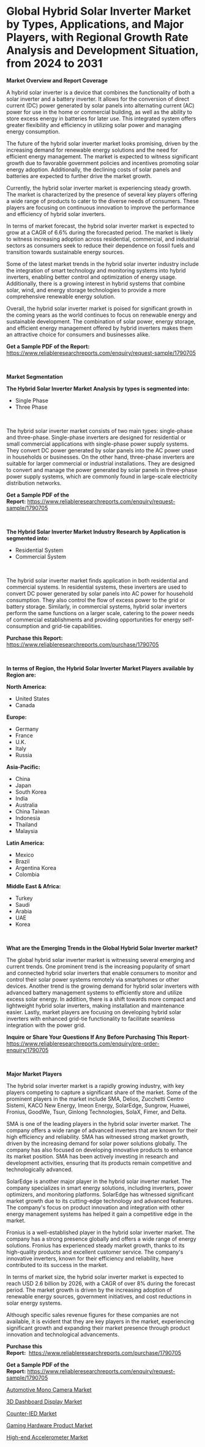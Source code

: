 <p><h1>Global Hybrid Solar Inverter Market by Types, Applications, and Major Players, with Regional Growth Rate Analysis and Development Situation, from 2024 to 2031</h1></p><p><strong>Market Overview and Report Coverage</strong></p>
<p><p>A hybrid solar inverter is a device that combines the functionality of both a solar inverter and a battery inverter. It allows for the conversion of direct current (DC) power generated by solar panels into alternating current (AC) power for use in the home or commercial building, as well as the ability to store excess energy in batteries for later use. This integrated system offers greater flexibility and efficiency in utilizing solar power and managing energy consumption.</p><p>The future of the hybrid solar inverter market looks promising, driven by the increasing demand for renewable energy solutions and the need for efficient energy management. The market is expected to witness significant growth due to favorable government policies and incentives promoting solar energy adoption. Additionally, the declining costs of solar panels and batteries are expected to further drive the market growth.</p><p>Currently, the hybrid solar inverter market is experiencing steady growth. The market is characterized by the presence of several key players offering a wide range of products to cater to the diverse needs of consumers. These players are focusing on continuous innovation to improve the performance and efficiency of hybrid solar inverters.</p><p>In terms of market forecast, the hybrid solar inverter market is expected to grow at a CAGR of 6.6% during the forecasted period. The market is likely to witness increasing adoption across residential, commercial, and industrial sectors as consumers seek to reduce their dependence on fossil fuels and transition towards sustainable energy sources.</p><p>Some of the latest market trends in the hybrid solar inverter industry include the integration of smart technology and monitoring systems into hybrid inverters, enabling better control and optimization of energy usage. Additionally, there is a growing interest in hybrid systems that combine solar, wind, and energy storage technologies to provide a more comprehensive renewable energy solution.</p><p>Overall, the hybrid solar inverter market is poised for significant growth in the coming years as the world continues to focus on renewable energy and sustainable development. The combination of solar power, energy storage, and efficient energy management offered by hybrid inverters makes them an attractive choice for consumers and businesses alike.</p></p>
<p><strong>Get a Sample PDF of the Report:</strong> <a href="https://www.reliableresearchreports.com/enquiry/request-sample/1790705">https://www.reliableresearchreports.com/enquiry/request-sample/1790705</a></p>
<p>&nbsp;</p>
<p><strong>Market Segmentation</strong></p>
<p><strong>The Hybrid Solar Inverter Market Analysis by types is segmented into:</strong></p>
<p><ul><li>Single Phase</li><li>Three Phase</li></ul></p>
<p>&nbsp;</p>
<p><p>The hybrid solar inverter market consists of two main types: single-phase and three-phase. Single-phase inverters are designed for residential or small commercial applications with single-phase power supply systems. They convert DC power generated by solar panels into the AC power used in households or businesses. On the other hand, three-phase inverters are suitable for larger commercial or industrial installations. They are designed to convert and manage the power generated by solar panels in three-phase power supply systems, which are commonly found in large-scale electricity distribution networks.</p></p>
<p><strong>Get a Sample PDF of the Report:</strong>&nbsp;<a href="https://www.reliableresearchreports.com/enquiry/request-sample/1790705">https://www.reliableresearchreports.com/enquiry/request-sample/1790705</a></p>
<p>&nbsp;</p>
<p><strong>The Hybrid Solar Inverter Market Industry Research by Application is segmented into:</strong></p>
<p><ul><li>Residential System</li><li>Commercial System</li></ul></p>
<p>&nbsp;</p>
<p><p>The hybrid solar inverter market finds application in both residential and commercial systems. In residential systems, these inverters are used to convert DC power generated by solar panels into AC power for household consumption. They also control the flow of excess power to the grid or battery storage. Similarly, in commercial systems, hybrid solar inverters perform the same functions on a larger scale, catering to the power needs of commercial establishments and providing opportunities for energy self-consumption and grid-tie capabilities.</p></p>
<p><strong>Purchase this Report:</strong>&nbsp; <a href="https://www.reliableresearchreports.com/purchase/1790705">https://www.reliableresearchreports.com/purchase/1790705</a></p>
<p>&nbsp;</p>
<p><strong>In terms of Region, the Hybrid Solar Inverter Market Players available by Region are:</strong></p>
<p>
    <p> <strong> North America: </strong>
        <ul>
            <li>United States</li>
            <li>Canada</li>
        </ul>
        </p> 
    <p> <strong> Europe: </strong>
        <ul>
            <li>Germany</li>
            <li>France</li>
            <li>U.K.</li>
            <li>Italy</li>
            <li>Russia</li>
        </ul>
        </p> 
    <p> <strong> Asia-Pacific: </strong>
        <ul>
            <li>China</li>
            <li>Japan</li>
            <li>South Korea</li>
            <li>India</li>
            <li>Australia</li>
            <li>China Taiwan</li>
            <li>Indonesia</li>
            <li>Thailand</li>
            <li>Malaysia</li>
        </ul>
        </p> 
    <p> <strong> Latin America: </strong>
        <ul>
            <li>Mexico</li>
            <li>Brazil</li>
            <li>Argentina Korea</li>
            <li>Colombia</li>
        </ul>
        </p> 
    <p> <strong> Middle East & Africa: </strong>
        <ul>
            <li>Turkey</li>
            <li>Saudi</li>
            <li>Arabia</li>
            <li>UAE</li>
            <li>Korea</li>
        </ul>
    </p>
    </p>
<p>&nbsp;</p>
<p><strong>What are the Emerging Trends in the Global Hybrid Solar Inverter market?</strong></p>
<p><p>The global hybrid solar inverter market is witnessing several emerging and current trends. One prominent trend is the increasing popularity of smart and connected hybrid solar inverters that enable consumers to monitor and control their solar power systems remotely via smartphones or other devices. Another trend is the growing demand for hybrid solar inverters with advanced battery management systems to efficiently store and utilize excess solar energy. In addition, there is a shift towards more compact and lightweight hybrid solar inverters, making installation and maintenance easier. Lastly, market players are focusing on developing hybrid solar inverters with enhanced grid-tie functionality to facilitate seamless integration with the power grid.</p></p>
<p><strong>Inquire or Share Your Questions If Any Before Purchasing This Report</strong>- <a href="https://www.reliableresearchreports.com/enquiry/pre-order-enquiry/1790705">https://www.reliableresearchreports.com/enquiry/pre-order-enquiry/1790705</a></p>
<p>&nbsp;</p>
<p><strong>Major Market Players</strong></p>
<p><p>The hybrid solar inverter market is a rapidly growing industry, with key players competing to capture a significant share of the market. Some of the prominent players in the market include SMA, Delios, Zucchetti Centro Sistemi, KACO New Energy, Imeon Energy, SolarEdge, Sungrow, Huawei, Fronius, GoodWe, Tsun, Ginlong Technologies, SolaX, Fimer, and Delta.</p><p>SMA is one of the leading players in the hybrid solar inverter market. The company offers a wide range of advanced inverters that are known for their high efficiency and reliability. SMA has witnessed strong market growth, driven by the increasing demand for solar power solutions globally. The company has also focused on developing innovative products to enhance its market position. SMA has been actively investing in research and development activities, ensuring that its products remain competitive and technologically advanced.</p><p>SolarEdge is another major player in the hybrid solar inverter market. The company specializes in smart energy solutions, including inverters, power optimizers, and monitoring platforms. SolarEdge has witnessed significant market growth due to its cutting-edge technology and advanced features. The company's focus on product innovation and integration with other energy management systems has helped it gain a competitive edge in the market.</p><p>Fronius is a well-established player in the hybrid solar inverter market. The company has a strong presence globally and offers a wide range of energy solutions. Fronius has experienced steady market growth, thanks to its high-quality products and excellent customer service. The company's innovative inverters, known for their efficiency and reliability, have contributed to its success in the market.</p><p>In terms of market size, the hybrid solar inverter market is expected to reach USD 2.6 billion by 2026, with a CAGR of over 8% during the forecast period. The market growth is driven by the increasing adoption of renewable energy sources, government initiatives, and cost reductions in solar energy systems.</p><p>Although specific sales revenue figures for these companies are not available, it is evident that they are key players in the market, experiencing significant growth and expanding their market presence through product innovation and technological advancements.</p></p>
<p><strong>Purchase this Report:</strong>&nbsp;&nbsp;<a href="https://www.reliableresearchreports.com/purchase/1790705">https://www.reliableresearchreports.com/purchase/1790705</a></p>
<p></p>
<p><strong>Get a Sample PDF of the Report:</strong>&nbsp;<a href="https://www.reliableresearchreports.com/enquiry/request-sample/1790705">https://www.reliableresearchreports.com/enquiry/request-sample/1790705</a></p>
<p><p><a href="https://github.com/joannesouthgate/Market-Research-Report-List-1/blob/main/automotive-mono-camera-market.md">Automotive Mono Camera Market</a></p><p><a href="https://github.com/Paul14Anderson63/Market-Research-Report-List-2/blob/main/3d-dashboard-display-market.md">3D Dashboard Display Market</a></p><p><a href="https://github.com/julyju69/Market-Research-Report-List-1/blob/main/counter-ied-market.md">Counter-IED Market</a></p><p><a href="https://github.com/tamvrosiya/Market-Research-Report-List-2/blob/main/gaming-hardware-product-market.md">Gaming Hardware Product Market</a></p><p><a href="https://github.com/dringals/Market-Research-Report-List-2/blob/main/high-end-accelerometer-market.md">High-end Accelerometer Market</a></p></p>